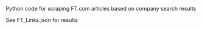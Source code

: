 Python code for scraping FT.com articles based on company search results

See FT_Links.json for results
